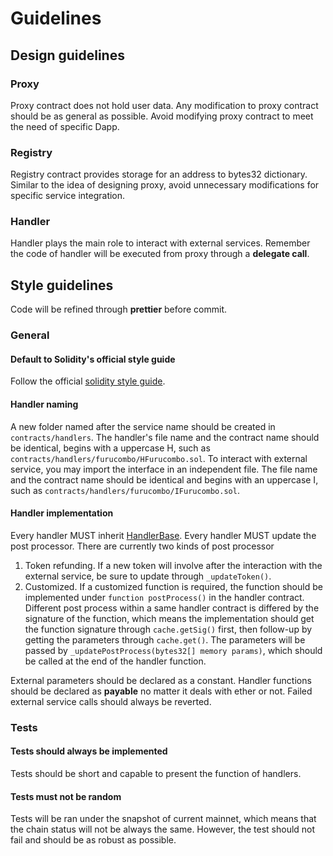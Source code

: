 # Guidelines

## Design guidelines

### Proxy

Proxy contract does not hold user data. Any modification to proxy contract should be as general as possible. Avoid modifying proxy contract to meet the need of specific Dapp.

### Registry

Registry contract provides storage for an address to bytes32 dictionary. Similar to the idea of designing proxy, avoid unnecessary modifications for specific service integration.

### Handler

Handler plays the main role to interact with external services. Remember the code of handler will be executed from proxy through a **delegate call**.

## Style guidelines

Code will be refined through **prettier** before commit.

### General

#### Default to Solidity's official style guide

Follow the official [solidity style guide](https://solidity.readthedocs.io/en/latest/style-guide.html).

#### Handler naming

A new folder named after the service name should be created in `contracts/handlers`. The handler's file name and the contract name should be identical, begins with a uppercase H, such as `contracts/handlers/furucombo/HFurucombo.sol`. To interact with external service, you may import the interface in an independent file. The file name and the contract name should be identical and begins with an uppercase I, such as `contracts/handlers/furucombo/IFurucombo.sol`.

#### Handler implementation

Every handler MUST inherit [HandlerBase](https://garage.dinngo.co/hackathon-black/legocontract/blob/develop/contracts/handlers/HandlerBase.sol). Every handler MUST update the post processor. There are currently two kinds of post processor

1.  Token refunding. If a new token will involve after the interaction with the external service, be sure to update through `_updateToken()`.
2.  Customized. If a customized function is required, the function should be implemented under `function postProcess()` in the handler contract. Different post process within a same handler contract is differed by the signature of the function, which means the implementation should get the function signature through `cache.getSig()` first, then follow-up by getting the parameters through `cache.get()`. The parameters will be passed by `_updatePostProcess(bytes32[] memory params)`, which should be called at the end of the handler function.

External parameters should be declared as a constant.
Handler functions should be declared as **payable** no matter it deals with ether or not.
Failed external service calls should always be reverted.

### Tests

#### Tests should always be implemented

Tests should be short and capable to present the function of handlers.

#### Tests must not be random

Tests will be ran under the snapshot of current mainnet, which means that the chain status will not be always the same. However, the test should not fail and should be as robust as possible.
